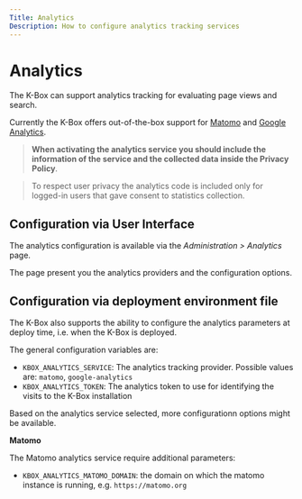 ```yaml
---
Title: Analytics
Description: How to configure analytics tracking services
---
```

# Analytics

The K-Box can support analytics tracking for evaluating page views and search.

Currently the K-Box offers out-of-the-box support for [Matomo](https://matomo.org/) and [Google Analytics](https://analytics.google.com).

> **When activating the analytics service you should include the information of the service and the collected data inside the Privacy Policy**.

> To respect user privacy the analytics code is included only for logged-in users that gave consent to statistics collection.


## Configuration via User Interface

The analytics configuration is available via the _Administration > Analytics_ page.

The page present you the analytics providers and the configuration options.


## Configuration via deployment environment file

The K-Box also supports the ability to configure the analytics parameters at deploy time, i.e. when the K-Box is deployed.

The general configuration variables are:

- `KBOX_ANALYTICS_SERVICE`: The analytics tracking provider. Possible values are: `matomo`, `google-analytics`
- `KBOX_ANALYTICS_TOKEN`: The analytics token to use for identifying the visits to the K-Box installation

Based on the analytics service selected, more configurationn options might be available.

**Matomo**

The Matomo analytics service require additional parameters:

- `KBOX_ANALYTICS_MATOMO_DOMAIN`: the domain on which the matomo instance is running, e.g. `https://matomo.org`
